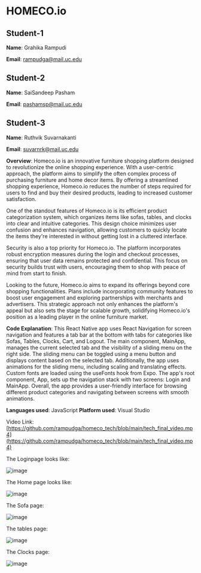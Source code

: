 


# HOMECO.io



## Student-1

**Name**: Grahika Rampudi

**Email**: rampudga@mail.uc.edu
## Student-2

**Name**: SaiSandeep Pasham

**Email**: pashamsp@mail.uc.edu
## Student-3

**Name**: Ruthvik Suvarnakanti

**Email**: suvarnrk@mail.uc.edu



**Overview**: Homeco.io is an innovative furniture shopping platform designed to revolutionize the online shopping experience. With a user-centric approach, the platform aims to simplify the often complex process of purchasing furniture and home decor items. By offering a streamlined shopping experience, Homeco.io reduces the number of steps required for users to find and buy their desired products, leading to increased customer satisfaction.

One of the standout features of Homeco.io is its efficient product categorization system, which organizes items like sofas, tables, and clocks into clear and intuitive categories. This design choice minimizes user confusion and enhances navigation, allowing customers to quickly locate the items they're interested in without getting lost in a cluttered interface.

Security is also a top priority for Homeco.io. The platform incorporates robust encryption measures during the login and checkout processes, ensuring that user data remains protected and confidential. This focus on security builds trust with users, encouraging them to shop with peace of mind from start to finish.

Looking to the future, Homeco.io aims to expand its offerings beyond core shopping functionalities. Plans include incorporating community features to boost user engagement and exploring partnerships with merchants and advertisers. This strategic approach not only enhances the platform's appeal but also sets the stage for scalable growth, solidifying Homeco.io's position as a leading player in the online furniture market.

**Code Explanation**:  This React Native app uses React Navigation for screen navigation and features a tab bar at the bottom with tabs for categories like Sofas, Tables, Clocks, Cart, and Logout. The main component, MainApp, manages the current selected tab and the visibility of a sliding menu on the right side. The sliding menu can be toggled using a menu button and displays content based on the selected tab. Additionally, the app uses animations for the sliding menu, including scaling and translating effects. Custom fonts are loaded using the useFonts hook from Expo. The app's root component, App, sets up the navigation stack with two screens: Login and MainApp. Overall, the app provides a user-friendly interface for browsing different product categories and navigating between screens with smooth animations.

**Languages used**: JavaScript
**Platform used**: Visual Studio

Video Link: [https://github.com/rampudga/homeco_tech/blob/main/tech_final_video.mp4](https://github.com/rampudga/homeco_tech/blob/main/tech_final_video.mp4)

The Loginpage looks like:

![image](login.png)

The Home page looks like:

![image](home.png)

The Sofa page:

![image](sofa.png)

The tables page:

![image](tables.png)

The Clocks page:

![image](clocks.png)
